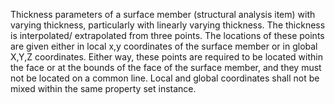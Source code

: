 Thickness parameters of a surface member (structural analysis item) with varying thickness, particularly with linearly varying thickness.  The thickness is interpolated/ extrapolated from three points.  The locations of these points are given either in local x,y coordinates of the surface member or in global X,Y,Z coordinates.  Either way, these points are required to be located within the face or at the bounds of the face  of the surface member, and they must not be located on a common line.  Local and global coordinates shall not be mixed within the same property set instance.
